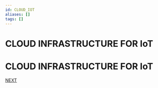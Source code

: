 ```yaml
---
id: CLOUD_IOT
aliases: []
tags: []
---
```


# CLOUD INFRASTRUCTURE FOR IoT
# CLOUD INFRASTRUCTURE FOR IoT

 [NEXT](pages/wireless/WIRELESS_COMMUNICATION.md)

